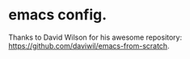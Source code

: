 # emacs config.

Thanks to David Wilson for his awesome repository: https://github.com/daviwil/emacs-from-scratch.
